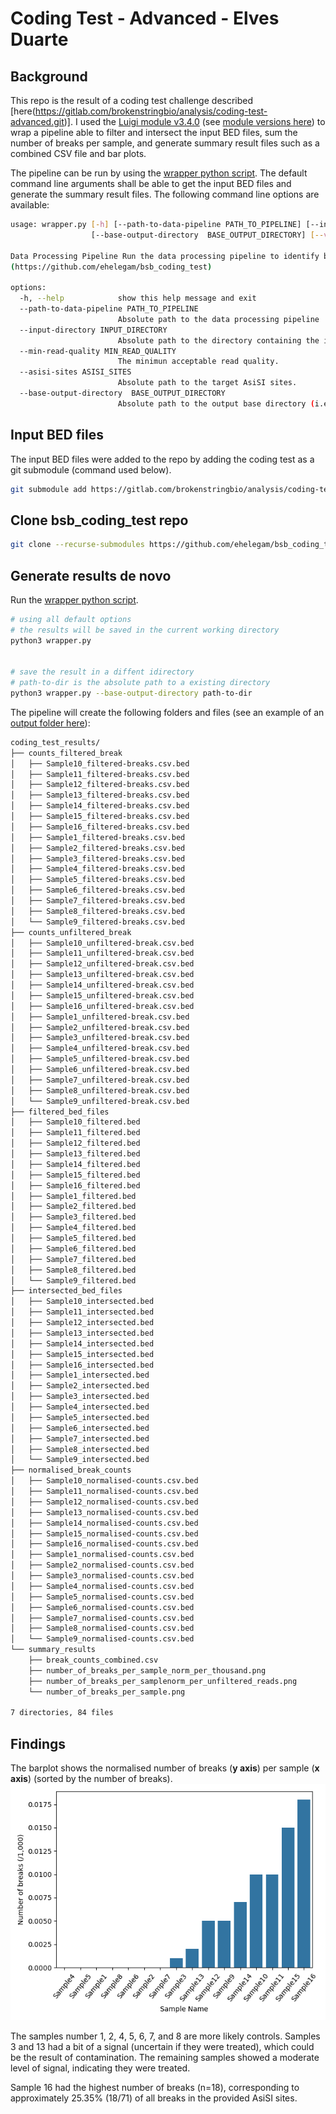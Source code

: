# Coding Test - Advanced -  Elves Duarte

## Background

This repo is the result of a coding test challenge described [here(https://gitlab.com/brokenstringbio/analysis/coding-test-advanced.git)]. I used the [Luigi module v3.4.0](https://luigi.readthedocs.io/en/stable/) (see [module versions here](python_installed_modules.txt)) to wrap a pipeline able to filter and intersect the input BED files, sum the number of breaks per sample, and generate summary result files such as a combined CSV file and bar plots.

The pipeline can be run by using the [wrapper python script](wrapper.py). The default command line arguments shall be able to get the input BED files and generate the summary result files. The following command line options are available:


```bash
usage: wrapper.py [-h] [--path-to-data-pipeline PATH_TO_PIPELINE] [--input-directory INPUT_DIRECTORY] [--min-read-quality MIN_READ_QUALITY] [--asisi-sites ASISI_SITES]
                  [--base-output-directory  BASE_OUTPUT_DIRECTORY] [--version]

Data Processing Pipeline Run the data processing pipeline to identify breaks in sequencing data Draft by: Elves H Duarte E-mail: ehelegam@gmail.com GitHub: Coding Test - Advanced
(https://github.com/ehelegam/bsb_coding_test)

options:
  -h, --help            show this help message and exit
  --path-to-data-pipeline PATH_TO_PIPELINE
                        Absolute path to the data processing pipeline
  --input-directory INPUT_DIRECTORY
                        Absolute path to the directory containing the input BED file.
  --min-read-quality MIN_READ_QUALITY
                        The minimun acceptable read quality.
  --asisi-sites ASISI_SITES
                        Absolute path to the target AsiSI sites.
  --base-output-directory  BASE_OUTPUT_DIRECTORY
                        Absolute path to the output base directory (i.e., where you want the output files). Defaults to the current working directory
```



## Input BED files

The input BED files were added to the repo by adding the coding test as a git submodule (command used below).


``` bash
git submodule add https://gitlab.com/brokenstringbio/analysis/coding-test-advanced.git
```


## Clone bsb_coding_test repo

``` bash
git clone --recurse-submodules https://github.com/ehelegam/bsb_coding_test.git
```


## Generate results __de novo__

Run the [wrapper python script](wrapper.py).

``` bash
# using all default options
# the results will be saved in the current working directory
python3 wrapper.py


# save the result in a diffent idirectory
# path-to-dir is the absolute path to a existing directory
python3 wrapper.py --base-output-directory path-to-dir
```

The pipeline will create the following folders and files (see an example of an [output folder here](2023_12_13_coding_test_results)):

``` bash
coding_test_results/
├── counts_filtered_break
│   ├── Sample10_filtered-breaks.csv.bed
│   ├── Sample11_filtered-breaks.csv.bed
│   ├── Sample12_filtered-breaks.csv.bed
│   ├── Sample13_filtered-breaks.csv.bed
│   ├── Sample14_filtered-breaks.csv.bed
│   ├── Sample15_filtered-breaks.csv.bed
│   ├── Sample16_filtered-breaks.csv.bed
│   ├── Sample1_filtered-breaks.csv.bed
│   ├── Sample2_filtered-breaks.csv.bed
│   ├── Sample3_filtered-breaks.csv.bed
│   ├── Sample4_filtered-breaks.csv.bed
│   ├── Sample5_filtered-breaks.csv.bed
│   ├── Sample6_filtered-breaks.csv.bed
│   ├── Sample7_filtered-breaks.csv.bed
│   ├── Sample8_filtered-breaks.csv.bed
│   └── Sample9_filtered-breaks.csv.bed
├── counts_unfiltered_break
│   ├── Sample10_unfiltered-break.csv.bed
│   ├── Sample11_unfiltered-break.csv.bed
│   ├── Sample12_unfiltered-break.csv.bed
│   ├── Sample13_unfiltered-break.csv.bed
│   ├── Sample14_unfiltered-break.csv.bed
│   ├── Sample15_unfiltered-break.csv.bed
│   ├── Sample16_unfiltered-break.csv.bed
│   ├── Sample1_unfiltered-break.csv.bed
│   ├── Sample2_unfiltered-break.csv.bed
│   ├── Sample3_unfiltered-break.csv.bed
│   ├── Sample4_unfiltered-break.csv.bed
│   ├── Sample5_unfiltered-break.csv.bed
│   ├── Sample6_unfiltered-break.csv.bed
│   ├── Sample7_unfiltered-break.csv.bed
│   ├── Sample8_unfiltered-break.csv.bed
│   └── Sample9_unfiltered-break.csv.bed
├── filtered_bed_files
│   ├── Sample10_filtered.bed
│   ├── Sample11_filtered.bed
│   ├── Sample12_filtered.bed
│   ├── Sample13_filtered.bed
│   ├── Sample14_filtered.bed
│   ├── Sample15_filtered.bed
│   ├── Sample16_filtered.bed
│   ├── Sample1_filtered.bed
│   ├── Sample2_filtered.bed
│   ├── Sample3_filtered.bed
│   ├── Sample4_filtered.bed
│   ├── Sample5_filtered.bed
│   ├── Sample6_filtered.bed
│   ├── Sample7_filtered.bed
│   ├── Sample8_filtered.bed
│   └── Sample9_filtered.bed
├── intersected_bed_files
│   ├── Sample10_intersected.bed
│   ├── Sample11_intersected.bed
│   ├── Sample12_intersected.bed
│   ├── Sample13_intersected.bed
│   ├── Sample14_intersected.bed
│   ├── Sample15_intersected.bed
│   ├── Sample16_intersected.bed
│   ├── Sample1_intersected.bed
│   ├── Sample2_intersected.bed
│   ├── Sample3_intersected.bed
│   ├── Sample4_intersected.bed
│   ├── Sample5_intersected.bed
│   ├── Sample6_intersected.bed
│   ├── Sample7_intersected.bed
│   ├── Sample8_intersected.bed
│   └── Sample9_intersected.bed
├── normalised_break_counts
│   ├── Sample10_normalised-counts.csv.bed
│   ├── Sample11_normalised-counts.csv.bed
│   ├── Sample12_normalised-counts.csv.bed
│   ├── Sample13_normalised-counts.csv.bed
│   ├── Sample14_normalised-counts.csv.bed
│   ├── Sample15_normalised-counts.csv.bed
│   ├── Sample16_normalised-counts.csv.bed
│   ├── Sample1_normalised-counts.csv.bed
│   ├── Sample2_normalised-counts.csv.bed
│   ├── Sample3_normalised-counts.csv.bed
│   ├── Sample4_normalised-counts.csv.bed
│   ├── Sample5_normalised-counts.csv.bed
│   ├── Sample6_normalised-counts.csv.bed
│   ├── Sample7_normalised-counts.csv.bed
│   ├── Sample8_normalised-counts.csv.bed
│   └── Sample9_normalised-counts.csv.bed
└── summary_results
    ├── break_counts_combined.csv
    ├── number_of_breaks_per_sample_norm_per_thousand.png
    ├── number_of_breaks_per_samplenorm_per_unfiltered_reads.png
    └── number_of_breaks_per_sample.png

7 directories, 84 files
```

## Findings

The barplot shows the normalised number of breaks (__y axis__) per sample (__x axis__) (sorted by the number of breaks). 
![plot_normalised](2023_12_13_coding_test_results/summary_results/number_of_breaks_per_sample_norm_per_thousand.png)

The samples number 1, 2, 4, 5, 6, 7, and 8 are more likely controls. Samples 3 and 13 had a bit of a signal (uncertain if they were treated), which could be the result of contamination. The remaining samples showed a moderate level of signal, indicating they were treated.

Sample 16 had the highest number of breaks (n=18), corresponding to approximately 25.35% (18/71) of all breaks in the provided AsiSI sites.